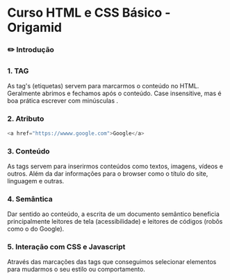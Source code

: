 # Curso HTML e CSS Básico - Origamid 
### :pencil2: Introdução 
### 1. TAG
As tag's (etiquetas) servem para marcarmos o conteúdo no HTML. Geralmente abrimos <a> e fechamos </a> após o conteúdo. Case insensitive, mas é boa prática escrever com minúsculas <html>.

### 2. Atributo 
```js
<a href="https://wwww.google.com">Google</a>
```

### 3. Conteúdo 
As tags servem para inserirmos conteúdos como textos, imagens, vídeos e outros. Além da dar informações para o browser como o título do site, linguagem e outras.

### 4. Semântica
Dar sentido ao conteúdo, a escrita de um documento semântico beneficia principalmente leitores de tela (acessibilidade) e leitores de códigos (robôs como o do Google).

### 5. Interação com CSS e Javascript 
Através das marcações das tags que conseguimos selecionar elementos para mudarmos o seu estilo ou comportamento.